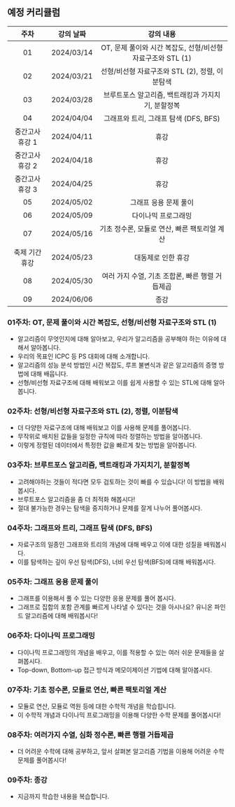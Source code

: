 ## 예정 커리큘럼

| 주차 | 강의 날짜 |              강의 내용                |
| :--: | :------: |:--------------------------------------------: | 
| 01 | 2024/03/14 | OT, 문제 풀이와 시간 복잡도, 선형/비선형 자료구조와 STL (1) |
| 02 | 2024/03/21 | 선형/비선형 자료구조와 STL (2), 정렬, 이분탐색 |  |
| 03 | 2024/03/28 | 브루트포스 알고리즘, 백트래킹과 가지치기, 분할정복 |  |
| 04 | 2024/04/04 | 그래프와 트리, 그래프 탐색 (DFS, BFS) |  |
| 중간고사 휴강 1 | 2024/04/11 | 휴강 |  |
| 중간고사 휴강 2 | 2024/04/18 | 휴강 |  |
| 중간고사 휴강 3 | 2024/04/25 | 휴강 |  |
| 05 | 2024/05/02 | 그래프 응용 문제 풀이 |  |
| 06 | 2024/05/09 | 다이나믹 프로그래밍 |  |
| 07 | 2024/05/16 | 기초 정수론, 모듈로 연산, 빠른 팩토리얼 계산  |  |
| 축제 기간 휴강 | 2024/05/23 | 대동제로 인한 휴강 |  |
| 08 | 2024/05/30 | 여러 가지 수열, 기초 조합론, 빠른 행렬 거듭제곱 |  |
| 09 | 2024/06/06 | 종강 |  |

### 01주차: OT, 문제 풀이와 시간 복잡도, 선형/비선형 자료구조와 STL (1)

- 알고리즘이 무엇인지에 대해 알아보고, 우리가 알고리즘을 공부해야 하는 이유에 대해서 알아봅니다.
- 우리의 목표인 ICPC 등 PS 대회에 대해 소개합니다.
- 알고리즘의 성능 분석 방법인 시간 복잡도, 루프 불변식과 같은 알고리즘의 증명 방법에 대해 배웁니다.
- 선형/비선형 자료구조에 대해 배워보고 이를 쉽게 사용할 수 있는 STL에 대해 알아봅니다.

### 02주차: 선형/비선형 자료구조와 STL (2), 정렬, 이분탐색

- 더 다양한 자료구조에 대해 배워보고 이를 사용해 문제를 풀어봅니다.
- 무작위로 배치된 값들을 일정한 규칙에 따라 정렬하는 방법을 알아봅니다.
- 이렇게 정렬된 데이터에서 특정한 값을 빠르게 찾는 방법을 알아봅니다.

### 03주차: 브루트포스 알고리즘, 백트래킹과 가지치기, 분할정복

- 고려해야하는 것들이 적다면 모두 검토하는 것이 빠를 수 있습니다! 이 방법을 배워봅시다.
- 브루트포스 알고리즘을 좀 더 최적화 해봅시다!
- 절대 불가능한 경우는 탐색을 중지하거나 문제를 잘게 나누어 풀어봅시다.

### 04주차: 그래프와 트리, 그래프 탐색 (DFS, BFS)

- 자료구조의 일종인 그래프와 트리의 개념에 대해 배우고 이에 대한 성질을 배워봅시다.
- 이를 탐색하는 깊이 우선 탐색(DFS), 너비 우선 탐색(BFS)에 대해 배워봅시다.

### 05주차: 그래프 응용 문제 풀이

- 그래프를 이용해서 풀 수 있는 다양한 응용 문제를 풀어 봅시다.
- 그래프로 집합의 포함 관계를 빠르게 나타낼 수 있다는 것을 아시나요? 유니온 파인드 알고리즘에 대해 배워봅시다!

### 06주차: 다이나믹 프로그래밍

- 다이나믹 프로그래밍의 개념을 배우고, 이를 적용할 수 있는 여러 쉬운 문제들을 살펴봅시다.
- Top-down, Bottom-up 접근 방식과 메모이제이션 기법에 대해 알아봅시다.

### 07주차: 기초 정수론, 모듈로 연산, 빠른 팩토리얼 계산

- 모듈로 연산, 모듈로 역원 등에 대한 수학적 개념을 학습힙니다.
- 이 수학적 개념과 다이나믹 프로그래밍을 이용해 다양한 수학 문제를 풀어봅시다!

### 08주차: 여러가지 수열, 심화 정수론, 빠른 행렬 거듭제곱

- 더 어려운 수학에 대해 공부하고, 앞서 살펴본 알고리즘 기법을 이용해 어려운 수학 문제를 풀어봅시다!

### 09주차: 종강 

- 지금까지 학습한 내용을 복습합니다.
